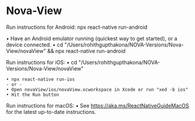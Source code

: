 # Nova-View

Run instructions for Android:
npx react-native run-android

• Have an Android emulator running (quickest way to get started), or a device connected.
• cd "/Users/rohithgupthakona/NOVA-Versions/Nova-View/novaView" && npx react-native run-android

Run instructions for iOS:
• cd "/Users/rohithgupthakona/NOVA-Versions/Nova-View/novaView"

    • npx react-native run-ios
    - or -
    • Open novaView/ios/novaView.xcworkspace in Xcode or run "xed -b ios"
    • Hit the Run button

Run instructions for macOS:
• See https://aka.ms/ReactNativeGuideMacOS for the latest up-to-date instructions.
